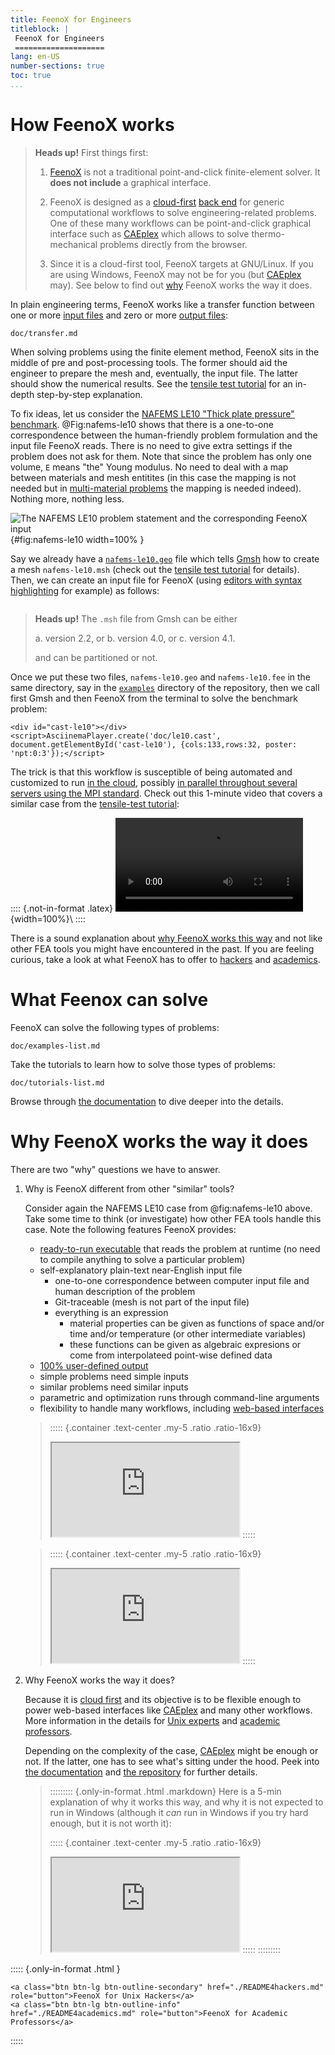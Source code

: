 ```yaml
---
title: FeenoX for Engineers
titleblock: |
 FeenoX for Engineers
 ====================
lang: en-US
number-sections: true
toc: true
...
```


# How FeenoX works

> **Heads up!** First things first:
>
> 1. [FeenoX](https://www.seamplex.com/feenox) is not a traditional point-and-click finite-element solver. It **does not include** a graphical interface.
> 
> 2. FeenoX is designed as a [cloud-first](https://seamplex.com/feenox/doc/sds.html#cloud-first) [back end](https://en.wikipedia.org/wiki/Frontend_and_backend) for generic computational workflows to solve engineering-related problems. One of these many workflows can be point-and-click graphical interface such as [CAEplex](https://www.caeplex.com) which allows to solve thermo-mechanical problems directly from the browser.
>
> 3. Since it is a cloud-first tool, FeenoX targets at GNU/Linux. If you are using Windows, FeenoX may not be for you (but [CAEplex](https://www.caeplex.com) may). See below to find out [why](#why) FeenoX works the way it does.


In plain engineering terms, FeenoX works like a transfer function between one or more [input files](https://seamplex.com/feenox/doc/sds.html#sec:input) and zero or more [output files](https://seamplex.com/feenox/doc/sds.html#sec:output):

```include
doc/transfer.md
```

When solving problems using the finite element method, FeenoX sits in the middle of pre and post-processing tools.
The former should aid the engineer to prepare the mesh and, eventually, the input file.
The latter should show the numerical results. See the [tensile test tutorial](https://www.seamplex.com/feenox/doc/tutorials/110-tensile-test/) for an in-depth step-by-step explanation.

To fix ideas, let us consider the [NAFEMS LE10 "Thick plate pressure" benchmark](https://www.seamplex.com/feenox/examples/mechanical.html#nafems-le10-thick-plate-pressure-benchmark). @Fig:nafems-le10 shows that there is a one-to-one correspondence between the human-friendly problem formulation and the input file FeenoX reads.
There is no need to give extra settings if the problem does not ask for them.
Note that since the problem has only one volume, `E` means "the" Young modulus.
No need to deal with a map between materials and mesh entitites (in this case the mapping is not needed but in [multi-material problems](https://seamplex.com/feenox/examples/mechanical.html#two-cubes-compressing-each-other) the mapping is needed indeed). Nothing more, nothing less.

![The NAFEMS LE10 problem statement and the corresponding FeenoX input](nafems-le10-problem-input.svg){#fig:nafems-le10 width=100% }

Say we already have a [`nafems-le10.geo`](https://github.com/seamplex/feenox/blob/main/examples/nafems-le10.geo) file which tells [Gmsh](http://gmsh.info/) how to create a mesh `nafems-le10.msh` (check out the [tensile test tutorial](https://www.seamplex.com/feenox/doc/tutorials/110-tensile-test/) for details).
Then, we can create an input file for FeenoX (using [editors with syntax highlighting](https://seamplex.com/feenox/doc/sds.html#sec:syntactic) for example) as follows:

```{.feenox include="nafems-le10.fee"}
```


> **Heads up!** The `.msh` file from Gmsh can be either
> 
>  a. version 2.2, or
>  b. version 4.0, or
>  c. version 4.1.
>
> and can be partitioned or not.

Once we put these two files, `nafems-le10.geo` and `nafems-le10.fee` in the same directory, say in the [`examples`](https://github.com/seamplex/feenox/tree/main/examples) directory of the repository, then we call first Gmsh and then FeenoX from the terminal to solve the benchmark problem:

```{=html}
<div id="cast-le10"></div>
<script>AsciinemaPlayer.create('doc/le10.cast', document.getElementById('cast-le10'), {cols:133,rows:32, poster: 'npt:0:3'});</script>
```

The trick is that this workflow is susceptible of being automated and customized to run [in the cloud](https://www.seamplex.com/feenox/doc/sds.html#cloud-first), possibly [in parallel throughout several servers using the MPI standard](https://seamplex.com/feenox/doc/sds.html#sec:scalability).
Check out this 1-minute video that covers a similar case from the [tensile-test tutorial](https://www.seamplex.com/feenox/doc/tutorials/110-tensile-test/):

:::: {.not-in-format .latex}
![](https://seamplex.com/feenox/doc/tutorials/110-tensile-test/quick.mp4){width=100%}\ 
::::

There is a sound explanation about [why FeenoX works this way](#why) and not like other FEA tools you might have encountered in the past. If you are feeling curious, take a look at what FeenoX has to offer to [hackers](README4hackers.md) and [academics](README4academics.md).


# What Feenox can solve

FeenoX can solve the following types of problems:

```include
doc/examples-list.md
```

Take the tutorials to learn how to solve those types of problems:
 
```include
doc/tutorials-list.md
```
 
Browse through [the documentation](https://seamplex.com/feenox/doc/) to dive deeper into the details.
 
# Why FeenoX works the way it does

There are two "why" questions we have to answer.

 1. Why is FeenoX different from other "similar" tools?
 
    Consider again the NAFEMS LE10 case from @fig:nafems-le10 above.
    Take some time to think (or investigate) how other FEA tools handle this case.
    Note the following features FeenoX provides:
    
     * [ready-to-run executable](https://www.seamplex.com/feenox/doc/sds.html#sec:execution) that reads the problem at runtime (no need to compile anything to solve a particular problem)
     * self-explanatory plain-text near-English input file
       - one-to-one correspondence between computer input file and human description of the problem
       - Git-traceable (mesh is not part of the input file)
       - everything is an expression
         - material properties can be given as functions of space and/or time and/or temperature (or other intermediate variables)
         - these functions can be given as algebraic expresions or come from interpolateed point-wise defined data
     * [100% user-defined output](https://seamplex.com/feenox/doc/sds.html#sec:output)
     * simple problems need simple inputs
     * similar problems need similar inputs
     * parametric and optimization runs through command-line arguments
     * flexibility to handle many workflows, including [web-based interfaces](https://www.caeplex.com)
     
    > ::::: {.container .text-center .my-5 .ratio .ratio-16x9}
    > <iframe class="embed-responsive-item" src="https://www.youtube.com/embed/kD3tQdq17ZE" allowfullscreen></iframe>
    > :::::
     
    > ::::: {.container .text-center .my-5 .ratio .ratio-16x9}
    > <iframe class="embed-responsive-item" src="https://www.youtube.com/embed/ylXAUAsfb5E" allowfullscreen></iframe>
    > :::::

 2. Why FeenoX works the way it does?
 
    Because it is [cloud first](https://seamplex.com/feenox/doc/sds.html#cloud-first) and its objective is to be flexible enough to power web-based interfaces like [CAEplex](https://www.caeplex.com) and many other workflows.
    More information in the details for [Unix experts](README4hackers.md) and [academic professors](README4academics.md).
    
    Depending on the complexity of the case, [CAEplex](https://www.caeplex.com) might be enough or not.
    If the latter, one has to see what's sitting under the hood.
    Peek into [the documentation](https://seamplex.com/feenox/doc/) and [the repository](https://github.com/seamplex/feenox/) for further details.

    > ::::::::: {.only-in-format .html .markdown}
    > Here is a 5-min explanation of why it works this way, and why it is not expected to run in Windows (although it _can_ run in Windows if you try hard enough, but it is not worth it):
    > 
    > ::::: {.container .text-center .my-5 .ratio .ratio-16x9}
    > <iframe class="embed-responsive-item" src="https://www.youtube.com/embed/66WvYTb4pSg?rel=0" allowfullscreen></iframe>
    > :::::
    > ::::::::: 


::::: {.only-in-format .html }
```{=html}
<a class="btn btn-lg btn-outline-secondary" href="./README4hackers.md"   role="button">FeenoX for Unix Hackers</a>
<a class="btn btn-lg btn-outline-info"      href="./README4academics.md" role="button">FeenoX for Academic Professors</a>
```
:::::

